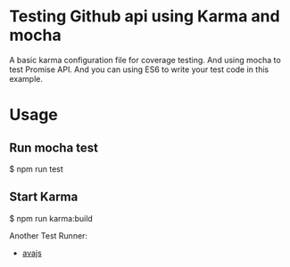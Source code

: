 # Testing Github api using Karma and mocha

A basic karma configuration file for coverage testing. And using mocha to test Promise API. And you can using ES6 to write your test code in this example.

# Usage

## Run mocha test

$ npm run test

## Start Karma

$ npm run karma:build


Another Test Runner:
* [avajs](https://github.com/avajs/ava)
